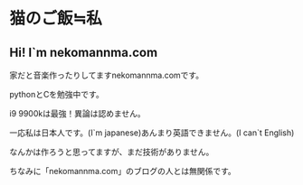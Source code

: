 # 猫のご飯≒私
## Hi! I`m nekomannma.com
家だと音楽作ったりしてますnekomannma.comです。
<p>pythonとCを勉強中です。
<p>i9 9900kは最強！異論は認めません。
<p>一応私は日本人です。(I`m japanese)あんまり英語できません。(I can`t English)
<p>なんかは作ろうと思ってますが、まだ技術がありません。
<p>ちなみに「nekomannma.com」のブログの人とは無関係です。
